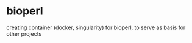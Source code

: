 # bioperl
creating container (docker, singularity) for bioperl, to serve as basis for other projects
